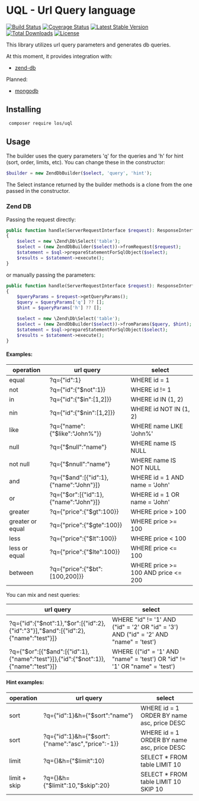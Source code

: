 # UQL - Url Query language

[![Build Status](https://travis-ci.org/Lansoweb/uql.svg?branch=master)](https://travis-ci.org/Lansoweb/uql)
[![Coverage Status](https://coveralls.io/repos/github/Lansoweb/uql/badge.svg?branch=master)](https://coveralls.io/github/Lansoweb/uql?branch=master)
[![Latest Stable Version](https://poser.pugx.org/los/uql/v/stable)](https://packagist.org/packages/los/uql)
[![Total Downloads](https://poser.pugx.org/los/uql/downloads)](https://packagist.org/packages/los/uql)
[![License](https://poser.pugx.org/los/uql/license)](https://packagist.org/packages/los/uql)

This library utilizes url query parameters and generates db queries.

At this moment, it provides integration with:

- [zend-db](https://github.com/zendframework/zend-db/)

Planned:

- [mongodb](https://docs.mongodb.com/php-library/current/)

## Installing

```sh
 composer require los/uql
```

## Usage

The builder uses the query parameters 'q' for the queries and 'h' for hint (sort, order, limits, etc).
You can change these in the constructor:
```php
$builder = new ZendDbBuilder($select, 'query', 'hint');
```

The Select instance returned by the builder methods is a clone from the one passed in the constructor.

### Zend DB

Passing the request directly:

```php
public function handle(ServerRequestInterface $request): ResponseInterface
{
    $select = new \Zend\Db\Select('table');
    $select = (new ZendDbBuilder($select))->fromRequest($request);
    $statement = $sql->prepareStatementForSqlObject($select);
    $results = $statement->execute();
}
```

or manually passing the parameters:
```php
public function handle(ServerRequestInterface $request): ResponseInterface
{
    $queryParams = $request->getQueryParams();
    $query = $queryParams['q'] ?? [];
    $hint = $queryParams['h'] ?? [];

    $select = new \Zend\Db\Select('table');
    $select = (new ZendDbBuilder($select))->fromParams($query, $hint);
    $statement = $sql->prepareStatementForSqlObject($select);
    $results = $statement->execute();
}
```

#### Examples:

| operation | url query | select |
|-----------|-----------|--------|
| equal | ?q={"id":1} | WHERE id = 1 |
| not | ?q={"id":{"$not":1}} | WHERE id != 1 |
| in | ?q={"id":{"$in":[1,2]}} | WHERE id IN (1, 2) |
| nin | ?q={"id":{"$nin":[1,2]}} | WHERE id NOT IN (1, 2) |
| like | ?q={"name":{"$like":"John%"}} | WHERE name LIKE 'John%' |
| null | ?q={"$null":"name"} | WHERE name IS NULL |
| not null | ?q={"$nnull":"name"} | WHERE name IS NOT NULL |
| and | ?q={"$and":[{"id":1},{"name":"John"}]} | WHERE id = 1 AND name = 'John' |
| or | ?q={"$or":[{"id":1},{"name":"John"}]} | WHERE id = 1 OR name = 'John' |
| greater | ?q={"price":{"$gt":100}} | WHERE price > 100 |
| greater or equal | ?q={"price":{"$gte":100}} | WHERE price >= 100 |
| less | ?q={"price":{"$lt":100}} | WHERE price < 100 |
| less or equal | ?q={"price":{"$lte":100}} | WHERE price <= 100 |
| between | ?q={"price":{"$bt":[100,200]}} | WHERE price >= 100 AND price <= 200 |

You can mix and nest queries:

| url query | select |
|-----------|-----------|
| ?q={"id":{"$not":1},"$or":[{"id":2},{"id":"3"}],"$and":[{"id":2},{"name":"test"}]} | WHERE "id" != '1' AND ("id" = '2' OR "id" = '3') AND ("id" = '2' AND "name" = 'test') |
| ?q={"$or":[{"$and":[{"id":1},{"name":"test"}]},{"id":{"$not":1}},{"name":"test"}]} | WHERE (("id" = '1' AND "name" = 'test') OR "id" != '1' OR "name" = 'test') |

#### Hint examples:

| operation | url query | select |
|-----------|-----------|--------|
| sort | ?q={"id":1}&h={"$sort":"name"} | WHERE id = 1 ORDER BY name asc, price DESC |
| sort | ?q={"id":1}&h={"$sort":{"name":"asc","price":-1}} | WHERE id = 1 ORDER BY name asc, price DESC |
| limit | ?q={}&h={"$limit":10} | SELECT * FROM table LIMIT 10 |
| limit + skip | ?q={}&h={"$limit":10,"$skip":20} | SELECT * FROM table LIMIT 10 SKIP 10 |
